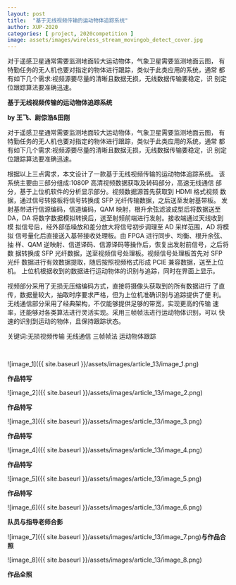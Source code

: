 ```yaml
---
layout: post
title:  "基于无线视频传输的运动物体追踪系统"
author: XUP-2020
categories: [ project, 2020competition ]
image: assets/images/wireless_stream_movingob_detect_cover.jpg
---
```


对于遥感卫星通常需要监测地面较大运动物体，气象卫星需要监测地面云图， 有特勤任务的无人机也要对指定的物体进行跟踪，类似于此类应用的系统，通常 都有如下几个需求:视频源要尽量的清晰且数据无损，无线数据传输要稳定，识 别定位跟踪算法要准确迅速。

**基于无线视频传输的运动物体追踪系统**

**by&nbsp;王飞、尉倞浩&amp;田刚**

对于遥感卫星通常需要监测地面较大运动物体，气象卫星需要监测地面云图， 有特勤任务的无人机也要对指定的物体进行跟踪，类似于此类应用的系统，通常 都有如下几个需求:视频源要尽量的清晰且数据无损，无线数据传输要稳定，识 别定位跟踪算法要准确迅速。

根据以上三点需求，本文设计了一款基于无线视频传输的运动物体追踪系统。 该系统主要由三部分组成:1080P 高清视频数据获取及转码部分，高速无线通信 部分，基于上位机软件的分析显示部分。视频数据源首先获取到 HDMI 格式视频 数据，通过信号转接板将信号转换成 SFP 光纤传输数据，之后送至发射基带板。 发射基带进行信源编码，信道编码，QAM 映射，根升余弦滤波成型后将数据送至 DA，DA 将数字数据模拟转换后，送至射频前端进行发射。接收端通过天线收到模 拟信号后，经外部低噪放和差分放大将信号初步调理至 AD 采样范围，AD 将模拟 信号量化后直接送入基带接收处理板。由 FPGA 进行同步、均衡、根升余弦、抽 样、QAM 逆映射、信道译码、信源译码等操作后，恢复出发射前信号，之后将数 据转换成 SFP 光纤数据，送至视频信号处理板。视频信号处理板首先对 SFP 光纤 数据进行有效数据提取，随后按照视频格式形成 PCIE 兼容数据，送至上位机。 上位机根据收到的数据进行运动物体的识别与追踪，同时在界面上显示。

视频部分采用了无损无压缩编码方式，直接将摄像头获取到的所有数据进行 了直传，数据量较大，抽取时序要求严格，但为上位机准确识别与追踪提供了便 利。无线通信部分采用了经典架构，不仅能够提供足够的带宽，实现更高的传输 速率，还能够对各类算法进行灵活实现。采用三帧帧法进行运动物体识别，可以 快速的识别到运动的物体，且保持跟踪状态。

关键词:无损视频传输 无线通信 三帧帧法 运动物体跟踪

&nbsp;

![image_1]({{ site.baseurl }}/assets/images/article_13/image_1.png)

**作品特写**

![image_2]({{ site.baseurl }}/assets/images/article_13/image_2.png)

**作品特写**

![image_3]({{ site.baseurl }}/assets/images/article_13/image_3.png)

**作品特写**

![image_4]({{ site.baseurl }}/assets/images/article_13/image_4.png)

**作品特写**

![image_5]({{ site.baseurl }}/assets/images/article_13/image_5.png)

**作品特写**

![image_6]({{ site.baseurl }}/assets/images/article_13/image_6.png)

**队员与指导老师合影**

![image_7]({{ site.baseurl }}/assets/images/article_13/image_7.png)**与作品合照**

![image_8]({{ site.baseurl }}/assets/images/article_13/image_8.png)

**作品全照**
